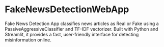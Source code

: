 # FakeNewsDetectionWebApp
Fake News Detection App classifies news articles as Real or Fake using a PassiveAggressiveClassifier and TF-IDF vectorizer. Built with Python and Streamlit, it provides a fast, user-friendly interface for detecting misinformation online.
